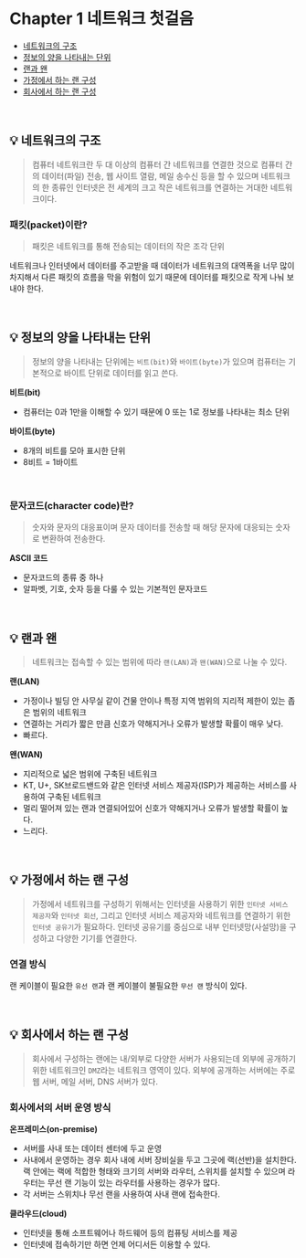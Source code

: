 # Chapter 1 네트워크 첫걸음

- [네트워크의 구조](#%EF%B8%8F-네트워크의-구조)
- [정보의 양을 나타내는 단위](#%EF%B8%8F-정보의-양을-나타내는-단위)
- [랜과 왠](#%EF%B8%8F-랜과-왠)
- [가정에서 하는 랜 구성](#%EF%B8%8F-가정에서-하는-랜-구성)
- [회사에서 하는 랜 구성](#%EF%B8%8F-회사에서-하는-랜-구성)

<br>

## 💡 네트워크의 구조
> 컴퓨터 네트워크란 두 대 이상의 컴퓨터 간 네트워크를 연결한 것으로 컴퓨터 간의 데이터(파일) 전송, 웹 사이트 열람, 메일 송수신 등을 할 수 있으며 네트워크의 한 종류인 인터넷은 전 세계의 크고 작은 네트워크를 연결하는 거대한 네트워크이다.

### 패킷(packet)이란?
> 패킷은 네트워크를 통해 전송되는 데이터의 작은 조각 단위

네트워크나 인터넷에서 데이터를 주고받을 때 데이터가 네트워크의 대역폭을 너무 많이 차지해서 다른 패킷의 흐름을 막을 위험이 있기 때문에 데이터를 패킷으로 작게 나눠 보내야 한다.

<br>

## 💡 정보의 양을 나타내는 단위
> 정보의 양을 나타내는 단위에는 `비트(bit)`와 `바이트(byte)`가 있으며 컴퓨터는 기본적으로 바이트 단위로 데이터를 읽고 쓴다.

**비트(bit)**
- 컴퓨터는 0과 1만을 이해할 수 있기 때문에 0 또는 1로 정보를 나타내는 최소 단위

**바이트(byte)**
- 8개의 비트를 모아 표시한 단위
- 8비트 = 1바이트

<br>

### 문자코드(character code)란?
> 숫자와 문자의 대응표이며 문자 데이터를 전송할 때 해당 문자에 대응되는 숫자로 변환하여 전송한다.

**ASCII 코드**
- 문자코드의 종류 중 하나
- 알파벳, 기호, 숫자 등을 다룰 수 있는 기본적인 문자코드

<br>

## 💡 랜과 왠
> 네트워크는 접속할 수 있는 범위에 따라 `랜(LAN)`과 `왠(WAN)`으로 나눌 수 있다.

**랜(LAN)**
- 가정이나 빌딩 안 사무실 같이 건물 안이나 특정 지역 범위의 지리적 제한이 있는 좁은 범위의 네트워크
- 연결하는 거리가 짧은 만큼 신호가 약해지거나 오류가 발생할 확률이 매우 낮다.
- 빠르다.

**왠(WAN)**
- 지리적으로 넓은 범위에 구축된 네트워크
- KT, U+, SK브로드밴드와 같은 인터넷 서비스 제공자(ISP)가 제공하는 서비스를 사용하여 구축된 네트워크
- 멀리 떨어져 있는 랜과 연결되어있어 신호가 약해지거나 오류가 발생할 확률이 높다.
- 느리다.

<br>

## 💡 가정에서 하는 랜 구성
> 가정에서 네트워크를 구성하기 위해서는 인터넷을 사용하기 위한 `인터넷 서비스 제공자`와 `인터넷 회선`, 그리고 인터넷 서비스 제공자와 네트워크를 연결하기 위한 `인터넷 공유기`가 필요하다. 인터넷 공유기를 중심으로 내부 인터넷망(사설망)을 구성하고 다양한 기기를 연결한다.

### 연결 방식
랜 케이블이 필요한 `유선 랜`과 랜 케이블이 불필요한 `무선 랜` 방식이 있다.

<br>

## 💡 회사에서 하는 랜 구성
> 회사에서 구성하는 랜에는 내/외부로 다양한 서버가 사용되는데 외부에 공개하기 위한 네트워크인 `DMZ`라는 네트워크 영역이 있다. 외부에 공개하는 서버에는 주로 웹 서버, 메일 서버, DNS 서버가 있다.

### 회사에서의 서버 운영 방식
**온프레미스(on-premise)**
- 서버를 사내 또는 데이터 센터에 두고 운영
- 사내에서 운영하는 경우 회사 내에 서버 장비실을 두고 그곳에 랙(선반)을 설치한다. 랙 안에는 랙에 적합한 형태와 크기의 서버와 라우터, 스위치를 설치할 수 있으며 라우터는 무선 랜 기능이 있는 라우터를 사용하는 경우가 많다.
- 각 서버는 스위치나 무선 랜을 사용하여 사내 랜에 접속한다.

**클라우드(cloud)**
- 인터넷을 통해 소프트웨어나 하드웨어 등의 컴퓨팅 서비스를 제공
- 인터넷에 접속하기만 하면 언제 어디서든 이용할 수 있다.